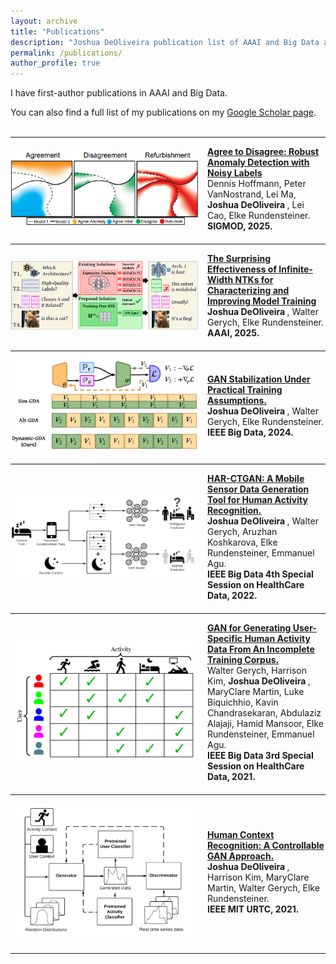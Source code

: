 ```yaml
---
layout: archive
title: "Publications"
description: "Joshua DeOliveira publication list of AAAI and Big Data academic papers found on Google Scholar."
permalink: /publications/
author_profile: true
---
```


I have first-author publications in AAAI and Big Data.

<div class="wordwrap">You can also find a full list of my publications on my <a href="{{site.author.googlescholar}}">Google Scholar page</a>.</div>

<br>

---

<div style="display: flex; align-items: center; margin-bottom: 20px;">
  <div style="flex-shrink: 0; margin-right: 15px;">
    <img src="..\images\Unity_KDD_2024.png" alt="Paper Figure" width="300px">
  </div>
  <div>
    <strong><a href="https://dl.acm.org/doi/abs/10.1145/3709657">Agree to Disagree: Robust Anomaly Detection with Noisy Labels</a></strong><br>
    Dennis Hoffmann, Peter VanNostrand, Lei Ma, <strong> Joshua DeOliveira </strong>, Lei Cao, Elke Rundensteiner.<br>
    <strong> SIGMOD, 2025.</strong>
  </div>
</div>

---

<div style="display: flex; align-items: center; margin-bottom: 20px;">
  <div style="flex-shrink: 0; margin-right: 15px;">
    <img src="..\images\ntk_aaai_2025.png" alt="Paper Figure" width="300px">
  </div>
  <div>
    <strong><a href="https://ojs.aaai.org/index.php/AAAI/article/view/33786">The Surprising Effectiveness of Infinite-Width NTKs for Characterizing and Improving Model Training</a></strong><br>
    <strong> Joshua DeOliveira </strong>, Walter Gerych, Elke Rundensteiner.<br>
    <strong>AAAI, 2025.</strong>
  </div>
</div>

---

<div style="display: flex; align-items: center; margin-bottom: 20px;">
  <div style="flex-shrink: 0; margin-right: 15px;">
    <img src="..\images\gan_stabilization.png" alt="Paper Figure" width="300px">
  </div>
  <div>
    <strong><a href="https://ieeexplore.ieee.org/document/10825612">GAN Stabilization Under Practical Training Assumptions.</a></strong><br>
   <strong> Joshua DeOliveira </strong>, Walter Gerych, Elke Rundensteiner.<br>
    <strong>IEEE Big Data, 2024.</strong>
  </div>
</div>

---

<div style="display: flex; align-items: center; margin-bottom: 20px;">
  <div style="flex-shrink: 0; margin-right: 15px;">
    <img src="..\images\har_ctgan.png" alt="Paper Figure" width="300px">
  </div>
  <div>
    <strong><a href="https://ieeexplore.ieee.org/document/10020848">HAR-CTGAN: A Mobile Sensor Data Generation Tool for Human Activity Recognition.</a></strong><br>
   <strong> Joshua DeOliveira </strong>, Walter Gerych, Aruzhan Koshkarova, Elke Rundensteiner, Emmanuel Agu.<br>
    <strong>IEEE Big Data 4th Special Session on HealthCare Data, 2022.</strong>
  </div>
</div>

---

<div style="display: flex; align-items: center; margin-bottom: 20px;">
  <div style="flex-shrink: 0; margin-right: 15px;">
    <img src="..\images\incomplete_corpus_IEEE_2021.png" alt="Paper Figure" width="300px">
  </div>
  <div>
    <strong><a href="https://ieeexplore.ieee.org/document/9671280">GAN for Generating User-Specific Human Activity Data From An Incomplete Training Corpus.</a></strong><br>
   Walter Gerych, Harrison Kim, <strong> Joshua DeOliveira </strong>, MaryClare Martin, Luke Biquichhio, Kavin Chandrasekaran, Abdulaziz Alajaji, Hamid Mansoor, Elke Rundensteiner, Emmanuel Agu.<br>
    <strong>IEEE Big Data 3rd Special Session on HealthCare Data, 2021.</strong>
  </div>
</div>

---


<div style="display: flex; align-items: center; margin-bottom: 20px;">
  <div style="flex-shrink: 0; margin-right: 15px;">
    <img src="..\images\har_gan_MIT_URTC.png" alt="Paper Figure" width="300px">
  </div>
  <div>
    <strong><a href="https://ieeexplore.ieee.org/abstract/document/9701617">Human Context Recognition: A Controllable GAN Approach.</a></strong><br>
   <strong> Joshua DeOliveira </strong>, Harrison Kim, MaryClare Martin, Walter Gerych, Elke Rundensteiner.<br>
    <strong>IEEE MIT URTC, 2021.</strong>
  </div>
</div>

---


